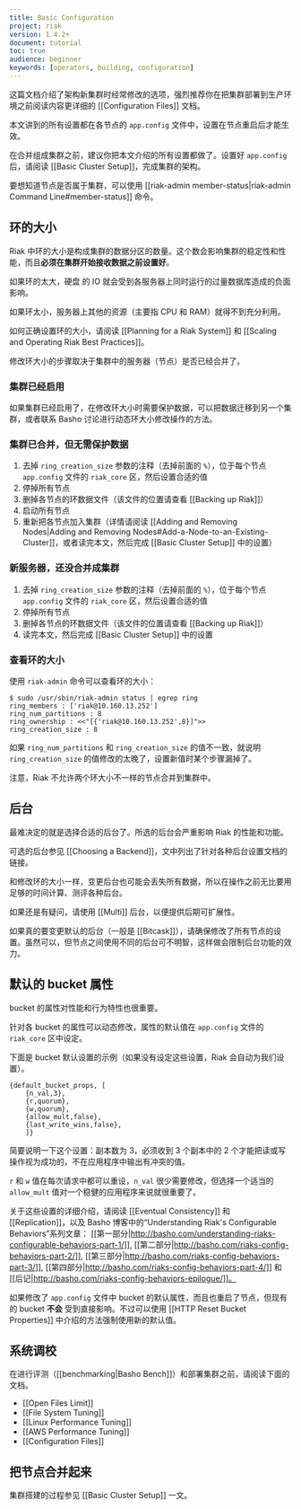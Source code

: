 ```yaml
---
title: Basic Configuration
project: riak
version: 1.4.2+
document: tutorial
toc: true
audience: beginner
keywords: [operators, building, configuration]
---
```


这篇文档介绍了架构新集群时经常修改的选项，强烈推荐你在把集群部署到生产环境之前阅读内容更详细的 [[Configuration Files]] 文档。

本文讲到的所有设置都在各节点的 `app.config` 文件中，设置在节点重启后才能生效。

在合并组成集群之前，建议你把本文介绍的所有设置都做了。设置好 `app.config` 后，请阅读 [[Basic Cluster Setup]]，完成集群的架构。

要想知道节点是否属于集群，可以使用 [[riak-admin member-status|riak-admin Command Line#member-status]] 命令。

## 环的大小

Riak 中环的大小是构成集群的数据分区的数量。这个数会影响集群的稳定性和性能，而且**必须在集群开始接收数据之前设置好**。

如果环的太大，硬盘 的 IO 就会受到各服务器上同时运行的过量数据库造成的负面影响。

如果环太小，服务器上其他的资源（主要指 CPU 和 RAM）就得不到充分利用。

如何正确设置环的大小，请阅读 [[Planning for a Riak System]] 和 [[Scaling and Operating Riak Best Practices]]。

修改环大小的步骤取决于集群中的服务器（节点）是否已经合并了。

### 集群已经启用

如果集群已经启用了，在修改环大小时需要保护数据，可以把数据迁移到另一个集群，或者联系 Basho 讨论进行动态环大小修改操作的方法。

### 集群已合并，但无需保护数据

1. 去掉 `ring_creation_size` 参数的注释（去掉前面的 `%`），位于每个节点 `app.config` 文件的 `riak_core` 区，然后设置合适的值
2. 停掉所有节点
3. 删掉各节点的环数据文件（该文件的位置请查看 [[Backing up Riak]]）
4. 启动所有节点
5. 重新把各节点加入集群（详情请阅读 [[Adding and Removing Nodes|Adding and Removing Nodes#Add-a-Node-to-an-Existing-Cluster]]，或者读完本文，然后完成 [[Basic Cluster Setup]] 中的设置）

### 新服务器，还没合并成集群

1. 去掉 `ring_creation_size` 参数的注释（去掉前面的 `%`），位于每个节点 `app.config` 文件的 `riak_core` 区，然后设置合适的值
2. 停掉所有节点
3. 删掉各节点的环数据文件（该文件的位置请查看 [[Backing up Riak]]）
4. 读完本文，然后完成 [[Basic Cluster Setup]] 中的设置

### 查看环的大小

使用 `riak-admin` 命令可以查看环的大小：

    $ sudo /usr/sbin/riak-admin status | egrep ring
    ring_members : ['riak@10.160.13.252']
    ring_num_partitions : 8
    ring_ownership : <<"[{'riak@10.160.13.252',8}]">>
    ring_creation_size : 8

如果 `ring_num_partitions` 和 `ring_creation_size` 的值不一致，就说明 `ring_creation_size` 的值修改的太晚了，设置新值时某个步骤漏掉了。

注意，Riak 不允许两个环大小不一样的节点合并到集群中。

## 后台

最难决定的就是选择合适的后台了。所选的后台会严重影响 Riak 的性能和功能。

可选的后台参见 [[Choosing a Backend]]，文中列出了针对各种后台设置文档的链接。

和修改环的大小一样，变更后台也可能会丢失所有数据，所以在操作之前无比要用足够的时间计算、测评各种后台。

如果还是有疑问，请使用 [[Multi]] 后台，以便提供后期可扩展性。

如果真的要变更默认的后台（一般是 [[Bitcask]]），请确保修改了所有节点的设置。虽然可以，但节点之间使用不同的后台可不明智，这样做会限制后台功能的效力。

## 默认的 bucket 属性

bucket 的属性对性能和行为特性也很重要。

针对各 bucket 的属性可以动态修改，属性的默认值在 `app.config` 文件的 `riak_core` 区中设定。

下面是 bucket 默认设置的示例（如果没有设定这些设置，Riak 会自动为我们设置）。

```
{default_bucket_props, [
    {n_val,3},
    {r,quorum},
    {w,quorum},
    {allow_mult,false},
    {last_write_wins,false},
    ]}
```

简要说明一下这个设置：副本数为 3，必须收到 3 个副本中的 2 个才能把读或写操作视为成功的，不在应用程序中输出有冲突的值。

`r` 和 `w` 值在每次请求中都可以重设，`n_val` 很少需要修改，但选择一个适当的 `allow_mult` 值对一个稳健的应用程序来说就很重要了。

关于这些设置的详细介绍，请阅读 [[Eventual Consistency]] 和 [[Replication]]，以及 Basho 博客中的“Understanding Riak's Configurable Behaviors”系列文章：
[[第一部分|http://basho.com/understanding-riaks-configurable-behaviors-part-1/]],
[[第二部分|http://basho.com/riaks-config-behaviors-part-2/]],
[[第三部分|http://basho.com/riaks-config-behaviors-part-3/]],
[[第四部分|http://basho.com/riaks-config-behaviors-part-4/]] 和
[[后记|http://basho.com/riaks-config-behaviors-epilogue/]]。

如果修改了 `app.config` 文件中 bucket 的默认属性，而且也重启了节点，但现有的 bucket **不会** 受到直接影响。不过可以使用 [[HTTP Reset Bucket Properties]] 中介绍的方法强制使用新的默认值。

## 系统调校

在进行评测（[[benchmarking|Basho Bench]]）和部署集群之前，请阅读下面的文档。

* [[Open Files Limit]]
* [[File System Tuning]]
* [[Linux Performance Tuning]]
* [[AWS Performance Tuning]]
* [[Configuration Files]]

## 把节点合并起来

集群搭建的过程参见 [[Basic Cluster Setup]] 一文。
